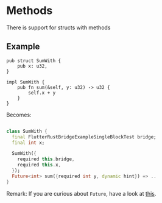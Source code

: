 # Methods

There is support for structs with methods

## Example

```rust,noplayground
pub struct SumWith {
    pub x: u32,
}

impl SumWith {
    pub fn sum(&self, y: u32) -> u32 {
        self.x + y 
    }
}
```

Becomes:

```Dart

class SumWith {
  final FlutterRustBridgeExampleSingleBlockTest bridge;
  final int x;

  SumWith({
    required this.bridge,
    required this.x,
  });
  Future<int> sum({required int y, dynamic hint}) => ..
}
```

Remark: If you are curious about `Future`, have a look at [this](async_dart.md).